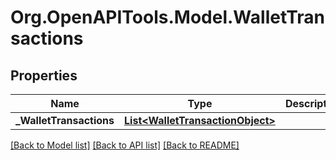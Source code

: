 
# Org.OpenAPITools.Model.WalletTransactions

## Properties

Name | Type | Description | Notes
------------ | ------------- | ------------- | -------------
**_WalletTransactions** | [**List&lt;WalletTransactionObject&gt;**](WalletTransactionObject.md) |  | 

[[Back to Model list]](../README.md#documentation-for-models)
[[Back to API list]](../README.md#documentation-for-api-endpoints)
[[Back to README]](../README.md)

